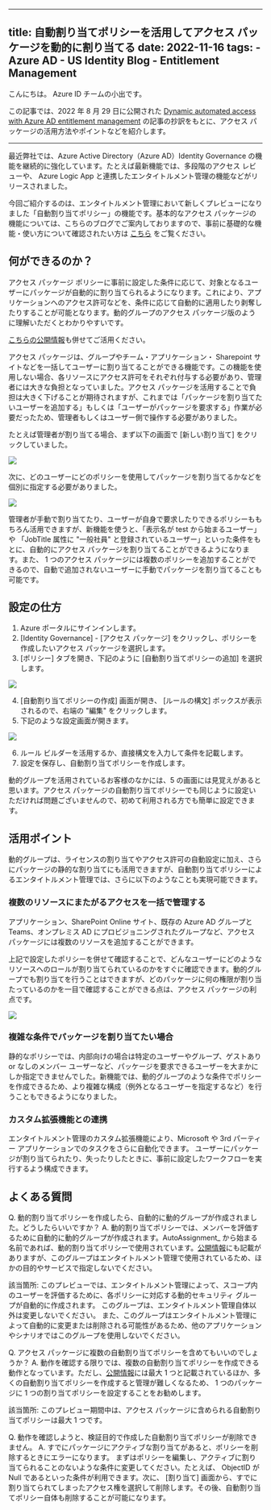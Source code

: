 
---
title: 自動割り当てポリシーを活用してアクセス パッケージを動的に割り当てる
date: 2022-11-16
tags:
    - Azure AD
    - US Identity Blog
    - Entitlement Management
---

こんにちは。 Azure ID チームの小出です。

この記事では、2022 年 8 月 29 日に公開された [Dynamic automated access with Azure AD entitlement management](https://techcommunity.microsoft.com/t5/microsoft-entra-azure-ad-blog/dynamic-automated-access-with-azure-ad-entitlement-management/ba-p/2466937) の記事の抄訳をもとに、アクセス パッケージの活用方法やポイントなどを紹介します。


---

最近弊社では、Azure Active Directory（Azure AD）Identity Governance の機能を継続的に強化しています。たとえば最新機能では、多段階のアクセス レビューや、 Azure Logic App と連携したエンタイトルメント管理の機能などがリリースされました。

今回ご紹介するのは、エンタイトルメント管理において新しくプレビューになりました「自動割り当てポリシー」の機能です。基本的なアクセス パッケージの機能については、こちらのブログでご案内しておりますので、事前に基礎的な機能・使い方について確認されたい方は [こちら](https://jpazureid.github.io/blog/azure-active-directory/access-management-with-access-package/) をご覧ください。


## 何ができるのか？

アクセス パッケージ ポリシーに事前に設定した条件に応じて、対象となるユーザーにパッケージが自動的に割り当てられるようになります。これにより、アプリケーションへのアクセス許可などを、条件に応じて自動的に適用したり剥奪したりすることが可能となります。動的グループのアクセス パッケージ版のように理解いただくとわかりやすいです。

[こちらの公開情報](https://learn.microsoft.com/ja-jp/azure/active-directory/governance/entitlement-management-access-package-auto-assignment-policy)も併せてご活用ください。


アクセス パッケージは、グループやチーム・アプリケーション・ Sharepoint サイトなどを一括してユーザーに割り当てることができる機能です。この機能を使用しない場合、各リソースにアクセス許可をそれぞれ付与する必要があり、管理者には大きな負担となっていました。アクセス パッケージを活用することで負担は大きく下げることが期待されますが、これまでは「パッケージを割り当てたいユーザーを追加する」もしくは「ユーザーがパッケージを要求する」作業が必要だったため、管理者もしくはユーザー側で操作する必要がありました。

たとえば管理者が割り当てる場合、まず以下の画面で [新しい割り当て] をクリックしていました。

![](./dynamic-automated-access-with-entitlment-management/dynamic-automated-access-with-entitlment-management1.png)

次に、どのユーザーにどのポリシーを使用してパッケージを割り当てるかなどを個別に指定する必要がありました。

![](./dynamic-automated-access-with-entitlment-management/dynamic-automated-access-with-entitlment-management2.png)

管理者が手動で割り当てたり、ユーザーが自身で要求したりできるポリシーももちろん活用できますが、新機能を使うと、「表示名が test から始まるユーザー」 や 「JobTitle 属性に "一般社員" と登録されているユーザー」といった条件をもとに、自動的にアクセス パッケージを割り当てることができるようになります。また、 1 つのアクセス パッケージには複数のポリシーを追加することができるので、自動で追加されないユーザーに手動でパッケージを割り当てることも可能です。

## 設定の仕方

1. Azure ポータルにサインインします。
2. [Identity Governance] - [アクセス パッケージ] をクリックし、ポリシーを作成したいアクセス パッケージを選択します。
3. [ポリシー] タブを開き、下記のように [自動割り当てポリシーの追加] を選択します。

![](./dynamic-automated-access-with-entitlment-management/dynamic-automated-access-with-entitlment-management3.png)

4. [自動割り当てポリシーの作成] 画面が開き、 [ルールの構文] ボックスが表示されるので、右端の "編集" をクリックします。
5. 下記のような設定画面が開きます。

![](./dynamic-automated-access-with-entitlment-management/dynamic-automated-access-with-entitlment-management4.png)

6. ルール ビルダーを活用するか、直接構文を入力して条件を記載します。
7. 設定を保存し、自動割り当てポリシーを作成します。

動的グループを活用されているお客様のなかには、5 の画面には見覚えがあると思います。アクセス パッケージの自動割り当てポリシーでも同じように設定いただければ問題ございませんので、初めて利用される方でも簡単に設定できます。

## 活用ポイント

動的グループは、ライセンスの割り当てやアクセス許可の自動設定に加え、さらにパッケージの静的な割り当てにも活用できますが、自動割り当てポリシーによるエンタイトルメント管理では、さらに以下のようなことも実現可能できます。

### 複数のリソースにまたがるアクセスを一括で管理する

アプリケーション、SharePoint Online サイト、既存の Azure AD グループと Teams、オンプレミス AD にプロビジョニングされたグループなど、アクセス パッケージには複数のリソースを追加することができます。

上記で設定したポリシーを併せて確認することで、どんなユーザーにどのようなリソースへのロールが割り当てられているのかをすぐに確認できます。動的グループでも割り当てを行うことはできますが、どのパッケージに何の権限が割り当たっているのかを一目で確認することができる点は、アクセス パッケージの利点です。

![](./dynamic-automated-access-with-entitlment-management/dynamic-automated-access-with-entitlment-management5.png)

### 複雑な条件でパッケージを割り当てたい場合

静的なポリシーでは、内部向けの場合は特定のユーザーやグループ、ゲストあり or なしのメンバー ユーザーなど、パッケージを要求できるユーザーを大まかにしか指定できませんでした。新機能では、動的グループのような条件でポリシーを作成できるため、より複雑な構成（例外となるユーザーを指定するなど）を行うこともできるようになりました。

### カスタム拡張機能との連携

エンタイトルメント管理のカスタム拡張機能により、Microsoft や 3rd パーティー アプリケーションでのタスクをさらに自動化できます。
ユーザーにパッケージが割り当てられたり、失ったりしたときに、事前に設定したワークフローを実行するよう構成できます。

## よくある質問

Q. 動的割り当てポリシーを作成したら、自動的に動的グループが作成されました。どうしたらいいですか？
A. 動的割り当てポリシーでは、メンバーを評価するために自動的に動的グループが作成されます。AutoAssignment_ から始まる名前であれば、動的割り当てポリシーで使用されています。[公開情報](https://learn.microsoft.com/ja-jp/azure/active-directory/governance/entitlement-management-access-package-auto-assignment-policy)にも記載がありますが、このグループはエンタイトルメント管理で使用されているため、ほかの目的やサービスで指定しないでください。

該当箇所:
このプレビューでは、エンタイトルメント管理によって、スコープ内のユーザーを評価するために、各ポリシーに対応する動的セキュリティ グループが自動的に作成されます。 このグループは、エンタイトルメント管理自体以外は変更しないでください。 また、このグループはエンタイトルメント管理によって自動的に変更または削除される可能性があるため、他のアプリケーションやシナリオではこのグループを使用しないでください。

Q. アクセス パッケージに複数の自動割り当てポリシーを含めてもいいのでしょうか？
A. 動作を確認する限りでは、複数の自動割り当てポリシーを作成できる動作となっています。ただし、[公開情報](https://learn.microsoft.com/ja-jp/azure/active-directory/governance/entitlement-management-access-package-auto-assignment-policy)には最大 1 つと記載されているほか、多くの自動割り当てポリシーを作成すると管理が難しくなるため、 1 つのパッケージに 1 つの割り当てポリシーを設定することをお勧めします。

該当箇所:
このプレビュー期間中は、アクセス パッケージに含められる自動割り当てポリシーは最大 1 つです。

Q. 動作を確認しようと、検証目的で作成した自動割り当てポリシーが削除できません。
A. すでにパッケージにアクティブな割り当てがあると、ポリシーを削除するときにエラーになります。
まずはポリシーを編集し、アクティブに割り当てられることのないような条件に変更してください。たとえば、 ObjectID が Null であるといった条件が利用できます。次に、 [割り当て] 画面から、すでに割り当てられてしまったアクセス権を選択して削除します。その後、自動割り当てポリシー自体も削除することが可能になります。
